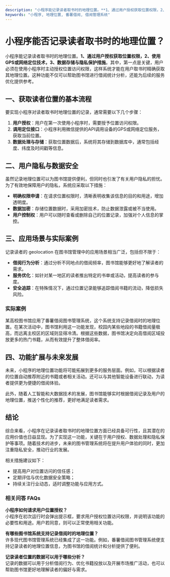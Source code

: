 ```yaml
---
description: "小程序能记录读者取书时的地理位置。**1、通过用户授权获取位置权限，2、使用GPS或网络定位技术，3、数据存储与隐私保护措施**。其中，第一点是关键，用户必须在使用小程序时主动授权位置访问权限，这样系统才能在用户取书时精确获取其地理位置。这种功能不仅可以帮助图书馆进行借阅统计分析，还能为后续的服务优化提供参考。"
keywords: "小程序, 地理位置, 番薯借阅, 借阅管理系统"
---
```

# 小程序能否记录读者取书时的地理位置？

小程序能记录读者取书时的地理位置。**1、通过用户授权获取位置权限，2、使用GPS或网络定位技术，3、数据存储与隐私保护措施**。其中，第一点是关键，用户必须在使用小程序时主动授权位置访问权限，这样系统才能在用户取书时精确获取其地理位置。这种功能不仅可以帮助图书馆进行借阅统计分析，还能为后续的服务优化提供参考。

## 一、获取读者位置的基本流程

要实现小程序对读者取书时地理位置的记录，通常需要以下几个步骤：

1. **用户授权**：用户在第一次使用小程序时，需要授予位置访问权限。
2. **调用定位接口**：小程序利用微信提供的API调用设备的GPS或网络定位服务，获取当前位置。
3. **数据处理与存储**：获取位置数据后，系统将其存储到数据库中，通常包括经度、纬度及时间戳等信息。

## 二、用户隐私与数据安全

虽然记录地理位置可以为图书馆提供便利，但同时也引发了有关用户隐私的担忧。为了有效地保障用户的隐私，系统应采取以下措施：

- **明确权限申请**：在请求位置权限时，清晰表明收集该信息的目的和用途，增加透明度。
- **数据加密**：存储位置数据时，采用加密技术，防止数据泄露或被不当使用。
- **用户控制权**：用户可以随时查看或删除自己的位置记录，加强对个人信息的掌控。

## 三、应用场景与实际案例

记录读者的 geolocation 在图书馆管理中的应用场景相当广泛，包括但不限于：

- **借阅行为分析**：通过分析不同地点的借阅频率，图书馆能够更好地了解读者的需求。
- **服务优化**：如针对某一地区的读者推出特定的书单或活动，提高读者的参与度。
- **安全追踪**：在特殊情况下，通过位置记录能够追踪借阅书籍的流动，降低损失风险。

### 实际案例

某高校图书馆应用了番薯借阅图书管理系统，这个系统支持记录借阅时的地理位置。在某次活动中，图书馆利用这一功能发现，校园内某些地段的书籍借阅量极高，而远离主校区的区域则显得冷清。根据这些数据，图书馆决定向高借阅区域投放更多的热门书籍，从而有效提升了整体借阅率。

## 四、功能扩展与未来发展

未来，小程序的地理位置功能将可能拓展到更多的服务层面。例如，可以根据读者的位置自动推荐附近的书籍或者相关活动。还可以与其他智能设备进行联动，为读者提供更为便捷的借阅体验。

此外，随着人工智能和大数据技术的发展，图书馆能够实时根据借阅记录及用户的地理位置，推送个性化的推荐，更好地满足读者需求。

## 结论

综合来看，小程序在记录读者取书时的地理位置方面已经具备可行性，且其潜在的应用价值也日益显现。为了实现这一功能，关键在于用户授权、数据处理和隐私保护等事项。随着技术的进步，未来的图书管理系统将在提升用户体验的同时，更加注重隐私安全，推动行业的发展。

相关措施建议如下：

- 提高用户对位置访问的信任感；
- 定期评估与优化数据安全策略；
- 持续关注行业动态，适时调整功能与应用方式。

### 相关问答 FAQs

**小程序如何请求用户位置授权？**  
小程序在初次运行时会弹出提示框，要求用户授权位置访问权限，并说明该功能的必要性和用途。用户若同意，则可以正常使用相关功能。

**有哪些图书馆系统支持记录借阅时的地理位置？**  
许多现代图书馆管理系统已经集成了这一功能。例如，番薯借阅图书管理系统便支持记录读者的地理位置信息，为图书馆的借阅统计和分析提供了便利。

**记录读者位置的数据可以用于哪些分析？**  
记录的数据可以用于分析借阅行为、优化书籍投放以及开展市场推广活动，也可以帮助图书馆更好地理解读者的偏好与需求。
